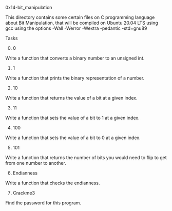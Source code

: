 0x14-bit_manipulation

This directory contains some certain files on C programming language about Bit Manipulation, that will be compiled on Ubuntu 20.04 LTS using gcc using the options -Wall -Werror -Wextra -pedantic -std=gnu89



Tasks

0. 0

Write a function that converts a binary number to an unsigned int.

1. 1

Write a function that prints the binary representation of a number.

2. 10

Write a function that returns the value of a bit at a given index.

3. 11

Write a function that sets the value of a bit to 1 at a given index.

4. 100

Write a function that sets the value of a bit to 0 at a given index.

5. 101

Write a function that returns the number of bits you would need to flip to get from one number to another.

6. Endianness

Write a function that checks the endianness.

7. Crackme3

Find the password for this program.
